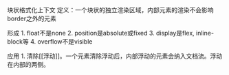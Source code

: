 块状格式化上下文
定义：一个块状的独立渲染区域，内部元素的渲染不会影响border之外的元素

形成
	1. float不是none
	2. position是absolute或fixed
	3. display是flex, inline-block等
	4. overflow不是visible

应用
	1. 清除[[浮动]]。一个元素清除浮动后，内部浮动的元素会纳入文档流。浮动在内部的两侧。